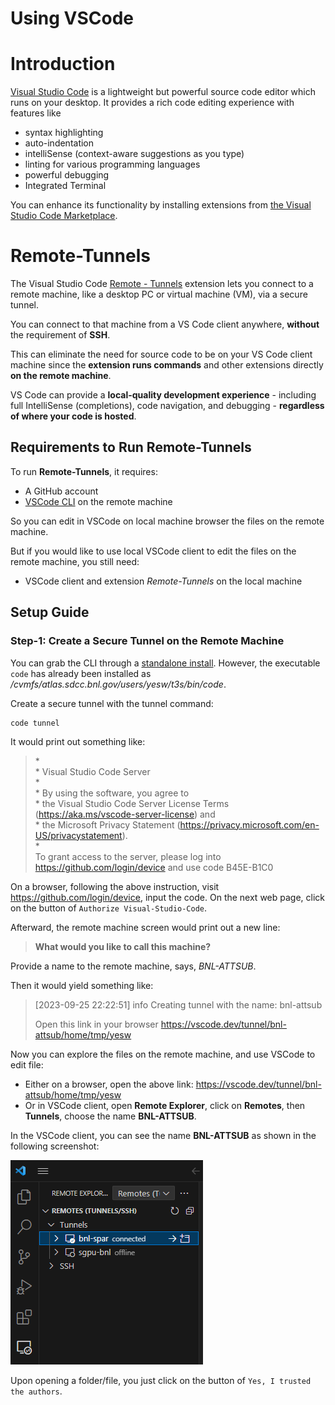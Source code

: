 Using VSCode
============

# Introduction

[Visual Studio Code](https://code.visualstudio.com/) is a lightweight but powerful source code editor which runs on your desktop.
It provides a rich code editing experience with features like 
- syntax highlighting
- auto-indentation
- intelliSense (context-aware suggestions as you type)
- linting for various programming languages
- powerful debugging
- Integrated Terminal

You can enhance its functionality by installing extensions from [the Visual Studio Code Marketplace](https://marketplace.visualstudio.com/VSCode).

# Remote-Tunnels

The Visual Studio Code [Remote - Tunnels](https://marketplace.visualstudio.com/items?itemName=ms-vscode.remote-server) extension lets you 
connect to a remote machine, like a desktop PC or virtual machine (VM), via a secure tunnel.

You can connect to that machine from a VS Code client anywhere, **without** the requirement of **SSH**.

This can eliminate the need for source code to be on your VS Code client machine since the **extension runs commands** 
and other extensions directly **on the remote machine**.

VS Code can provide a **local-quality development experience** - including full IntelliSense (completions), code navigation, 
and debugging - **regardless of where your code is hosted**.

## Requirements to Run Remote-Tunnels

To run **Remote-Tunnels**, it requires:
- A GitHub account
- [VSCode CLI](https://code.visualstudio.com/docs/editor/command-line) on the remote machine

So you can edit in VSCode on local machine browser the files on the remote machine.

But if you would like to use local VSCode client to edit the files on the remote machine, 
you still need:
- VSCode client and extension *Remote-Tunnels* on the local machine

## Setup Guide


### Step-1: Create a Secure Tunnel on the Remote Machine

You can grab the CLI through a [standalone install](https://code.visualstudio.com/#alt-downloads). 
However, the executable `code` has already been installed as */cvmfs/atlas.sdcc.bnl.gov/users/yesw/t3s/bin/code*.

Create a secure tunnel with the tunnel command:
```
code tunnel
```

It would print out something like:
> \*  
> \* Visual Studio Code Server  
> \*  
> \* By using the software, you agree to   
> \* the Visual Studio Code Server License Terms (https://aka.ms/vscode-server-license) and  
> \* the Microsoft Privacy Statement (https://privacy.microsoft.com/en-US/privacystatement).  
> \*  
> To grant access to the server, please log into https://github.com/login/device and use code B45E-B1C0  
>

On a browser, following the above instruction, visit https://github.com/login/device, input the code.
On the next web page, click on the button of `Authorize Visual-Studio-Code`.

Afterward, the remote machine screen would print out a new line:
> **What would you like to call this machine?**

Provide a name to the remote machine, says, *BNL-ATTSUB*.

Then it would yield something like:
> [2023-09-25 22:22:51] info Creating tunnel with the name: bnl-attsub
> 
> Open this link in your browser https://vscode.dev/tunnel/bnl-attsub/home/tmp/yesw

Now you can explore the files on the remote machine, and use VSCode to edit file:
- Either on a browser, open the above link: https://vscode.dev/tunnel/bnl-attsub/home/tmp/yesw
- Or in VSCode client, open **Remote Explorer**, click on **Remotes**, then **Tunnels**, choose the name **BNL-ATTSUB**.

In the VSCode client, you can see the name **BNL-ATTSUB** as shown in the following screenshot:

![screenshot of BNL Jupyter Launcher](Screenshot-Remote-Tunnels.png)

Upon opening a folder/file, you just click on the button of `Yes, I trusted the authors`.
